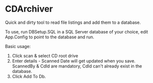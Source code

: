 # CDArchiver
Quick and dirty tool to read file listings and add them to a database.

To use, run DBSetup.SQL in a SQL Server database of your choice, edit App.Config to point to the database and run.

Basic usage:
1. Click scan & select CD root drive
2. Enter details - Scanned Date will get updated when you save. ScannedBy & CdId are mandatory, CdId can't already exist in the database.
3. Click Add To Db.
